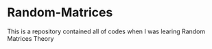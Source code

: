 # Random-Matrices
This is a repository contained all of codes when I was learing Random Matrices Theory
